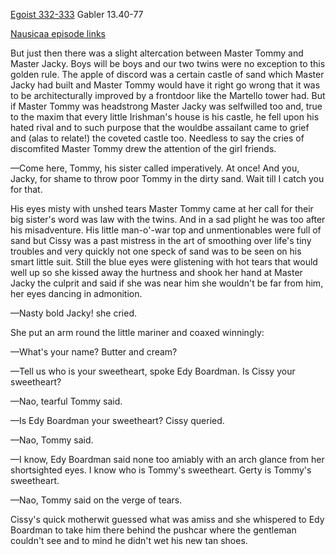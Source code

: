 [Egoist 332-333](https://archive.org/stream/ulysses00joyc_1?ref=ol#page/332/mode/2up) Gabler 13.40-77

[Nausicaa episode links](https://github.com/upup1904/ulysses_splits/blob/master/nausicaa/episode_links_nausicaa.md)

But just then there was a slight altercation between Master Tommy and
Master Jacky. Boys will be boys and our two twins were no exception to
this golden rule. The apple of discord was a certain castle of sand
which Master Jacky had built and Master Tommy would have it right go
wrong that it was to be architecturally improved by a frontdoor like the
Martello tower had. But if Master Tommy was headstrong Master Jacky was
selfwilled too and, true to the maxim that every little Irishman's house
is his castle, he fell upon his hated rival and to such purpose that the
wouldbe assailant came to grief and (alas to relate!) the coveted castle
too. Needless to say the cries of discomfited Master Tommy drew the
attention of the girl friends.

—Come here, Tommy, his sister called imperatively. At once! And you,
Jacky, for shame to throw poor Tommy in the dirty sand. Wait till I
catch you for that.

His eyes misty with unshed tears Master Tommy came at her call for their
big sister's word was law with the twins. And in a sad plight he was too
after his misadventure. His little man-o'-war top and unmentionables
were full of sand but Cissy was a past mistress in the art of smoothing
over life's tiny troubles and very quickly not one speck of sand was to
be seen on his smart little suit. Still the blue eyes were glistening
with hot tears that would well up so she kissed away the hurtness and
shook her hand at Master Jacky the culprit and said if she was near him
she wouldn't be far from him, her eyes dancing in admonition.

—Nasty bold Jacky! she cried.

She put an arm round the little mariner and coaxed winningly:

—What's your name? Butter and cream?

—Tell us who is your sweetheart, spoke Edy Boardman. Is Cissy your
sweetheart?

—Nao, tearful Tommy said.

—Is Edy Boardman your sweetheart? Cissy queried.

—Nao, Tommy said.

—I know, Edy Boardman said none too amiably with an arch glance from her
shortsighted eyes. I know who is Tommy's sweetheart. Gerty is Tommy's
sweetheart.

—Nao, Tommy said on the verge of tears.

Cissy's quick motherwit guessed what was amiss and she whispered to Edy
Boardman to take him there behind the pushcar where the gentleman
couldn't see and to mind he didn't wet his new tan shoes.

